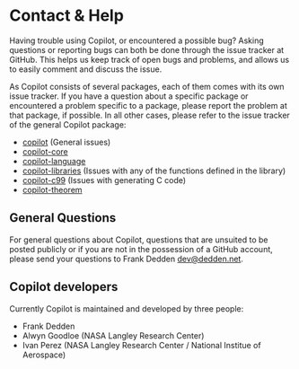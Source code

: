 # Contact & Help
Having trouble using Copilot, or encountered a possible bug? Asking questions
or reporting bugs can both be done through the issue tracker at GitHub. This
helps us keep track of open bugs and problems, and allows us to easily comment
and discuss the issue.

As Copilot consists of several packages, each of them comes with its own issue
tracker. If you have a question about a specific package or encountered a
problem specific to a package, please report the problem at that package, if
possible. In all other cases, please refer to the issue tracker of the general
Copilot package:

* [copilot](https://github.com/Copilot-Language/Copilot/issues) (General issues)
* [copilot-core](https://github.com/Copilot-Language/copilot-core/issues)
* [copilot-language](https://github.com/Copilot-Language/copilot-language/issues)
* [copilot-libraries](https://github.com/Copilot-Language/copilot-libraries/issues)
  (Issues with any of the functions defined in the library)
* [copilot-c99](https://github.com/Copilot-Language/copilot-c99/issues) (Issues
  with generating C code)
* [copilot-theorem](https://github.com/Copilot-Language/copilot-theorem/issues)


## General Questions
For general questions about Copilot, questions that are unsuited to be posted
publicly or if you are not in the possession of a GitHub account, please send
your questions to Frank Dedden [dev@dedden.net](mailto://dev@dedden.net).


## Copilot developers
Currently Copilot is maintained and developed by three people:

* Frank Dedden
* Alwyn Goodloe (NASA Langley Research Center)
* Ivan Perez (NASA Langley Research Center / National Institue of Aerospace)
